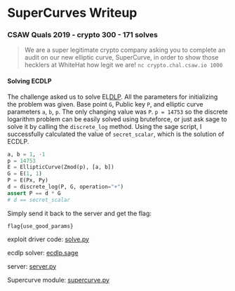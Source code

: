 # SuperCurves Writeup

### CSAW Quals 2019 - crypto 300 - 171 solves

> We are a super legitimate crypto company asking you to complete an audit on our new elliptic curve, SuperCurve, in order to show those hecklers at WhiteHat how legit we are! `nc crypto.chal.csaw.io 1000`

#### Solving ECDLP

The challenge asked us to solve EL[DLP](https://en.wikipedia.org/wiki/Discrete_logarithm). All the parameters for initializing the problem was given. Base point `G`, Public key `P`, and elliptic curve parameters `a`, `b`, `p`. The only changing value was `P`. `p = 14753` so the discrete logarithm problem can be easily solved using bruteforce, or just ask sage to solve it by calling the `discrete_log` method. Using the sage script, I successfully calculated the value of `secret_scalar`, which is the solution of ECDLP.

```python
a, b = 1, -1
p = 14753
E = EllipticCurve(Zmod(p), [a, b])
G = E(1, 1)
P = E(Px, Py)
d = discrete_log(P, G, operation="+")
assert P == d * G
# d == secret_scalar
```

Simply send it back to the server and get the flag:

```
flag{use_good_params}
```

exploit driver code: [solve.py](solve.py)

ecdlp solver: [ecdlp.sage](ecdlp.sage)

server: [server.py](server.py)

Supercurve module: [supercurve.py](supercurve.py)